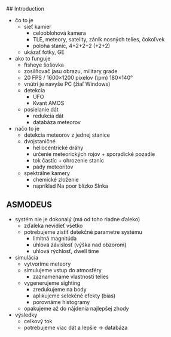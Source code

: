 ## Introduction
-   čo to je
    -   sieť kamier
        -   celooblohová kamera
        -   TLE, meteory, satelity, zánik nosných telies, čokoľvek
        -   poloha staníc, 4+2+2+2  (+2+2)
    -   ukázať fotky, GE
-   ako to funguje
    -   fisheye šošovka
    -   zosilňovač jasu obrazu, military grade
    -   20 FPS / 1600×1200 pixelov (\pm) 180×140°
    -   vnútri je navyše PC (žiaľ Windows)
    -   detekcia
        -   UFO
        -   Kvant AMOS
    -   posielanie dát
        -   redukcia dát
        -   databáza meteorov
-   načo to je
    -   detekcia meteorov z jednej stanice
    -   dvojstaničné
        -   heliocentrické dráhy
        -   určenie meteorických rojov + sporadické pozadie
        -   tok častíc + ohrozenie staníc
        -   pády meteoritov
    -   spektrálne kamery
        -   chemické zloženie
        -   napríklad Na poor blízko Slnka
        
## ASMODEUS
-   systém nie je dokonalý (má od toho riadne ďaleko)
    -   zďaleka nevidieť všetko
    -   potrebujeme zistiť detekčné parametre systému
        -   limitná magnitúda
        -   uhlová závislosť (výška nad obzorom)
        -   uhlová rýchlosť, dwell time
-   simulácia
    -   vytvoríme meteory
    -   simulujeme vstup do atmosféry
        -   zaznamenáme vlastnosti telies
    -   vygenerujeme sighting
        -   zredukujeme na body
        -   aplikujeme selekčné efekty (bias)
        -   porovnáme histogramy
    -   opakujeme až do nájdenia najlepšej zhody
-   výsledky
    -   celkový tok
    -   potrebujeme viac dát a lepšie -> databáza
